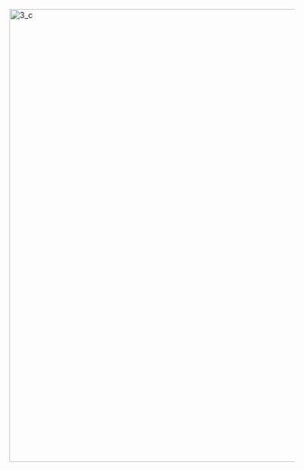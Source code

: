 <a href="https://raw.githubusercontent.com/AlmeidaAlin3/MachineLearning/master/ProblemSet1/Exercise3/img/3c.png"><img src="https://raw.githubusercontent.com/AlmeidaAlin3/MachineLearning/master/ProblemSet1/Exercise3/img/3c.png" title="3_c" alt="3_c" width="800"></a>
